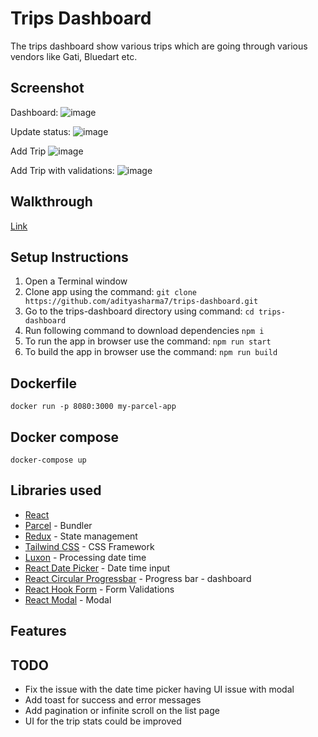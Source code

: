 # Trips Dashboard

The trips dashboard show various trips which are going through various vendors like Gati, Bluedart etc.

## Screenshot
Dashboard:
![image](https://github.com/adityasharma7/trips-dashboard/assets/15027245/403d3d34-92e5-43ac-92e4-c51b516ec0b8)

Update status:
![image](https://github.com/adityasharma7/trips-dashboard/assets/15027245/7ec3148a-f973-40e8-bf89-ad3257c0311a)

Add Trip
![image](https://github.com/adityasharma7/trips-dashboard/assets/15027245/4004e4aa-2c52-4327-b87e-c062679525c0)

Add Trip with validations:
![image](https://github.com/adityasharma7/trips-dashboard/assets/15027245/359f0a21-cfd0-4495-9160-a58a643573a4)

## Walkthrough
[Link](https://github.com/adityasharma7/trips-dashboard/assets/15027245/403d3d34-92e5-43ac-92e4-c51b516ec0b8)

## Setup Instructions

1. Open a Terminal window
2. Clone app using the command: `git clone https://github.com/adityasharma7/trips-dashboard.git`
3. Go to the trips-dashboard directory using command: `cd trips-dashboard`
4. Run following command to download dependencies
    `npm i`
5. To run the app in browser use the command: `npm run start`
5. To build the app in browser use the command: `npm run build`


## Dockerfile

`docker run -p 8080:3000 my-parcel-app`

## Docker compose

`docker-compose up`

## Libraries used

- [React](https://react.dev/)
- [Parcel](https://parceljs.org/) - Bundler
- [Redux](https://redux.js.org/) - State management
- [Tailwind CSS](https://tailwindcss.com/) - CSS Framework
- [Luxon](https://moment.github.io/luxon/#/) - Processing date time
- [React Date Picker](https://www.npmjs.com/package/react-date-picker) - Date time input
- [React Circular Progressbar](https://www.npmjs.com/package/react-circular-progressbar) - Progress bar - dashboard
- [React Hook Form](https://react-hook-form.com/) - Form Validations
- [React Modal](https://reactcommunity.org/react-modal/) - Modal


## Features


## TODO
- Fix the issue with the date time picker having UI issue with modal
- Add toast for success and error messages
- Add pagination or infinite scroll on the list page
- UI for the trip stats could be improved
